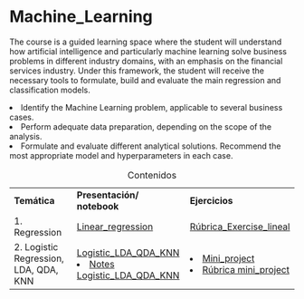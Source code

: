 # **Machine_Learning**
The course is a guided learning space where the student will understand how artificial intelligence and particularly machine learning solve business problems in different industry domains, with an emphasis on the financial services industry. Under this framework, the student will receive the necessary tools to formulate, build and evaluate the main regression and classification models.
<li> Identify the Machine Learning problem, applicable to several business cases.
<li> Perform adequate data preparation, depending on the scope of the analysis. 
<li> Formulate and evaluate different analytical solutions. Recommend the most appropriate model and hyperparameters in each case. 


<table>
<caption>Contenidos</caption>
  <tr>
    <td> <strong>Temática</strong> </td>
    <td> <strong>Presentación/ notebook </strong></td>
    <td> <strong>Ejercicios</strong></td>
  </tr>
  <tr>
    <td> 1. Regression </td>
    <td rowspan="2"><a href="https://nbviewer.org/github/Fabiancaru/Machine_Learning/blob/main/linear_regression_2023_2.ipynb">Linear_regression</td> 
    <td rowspan="2"><a href="https://github.com/Fabiancaru/Machine_Learning/blob/main/R%C3%BAbrica%20de%20evaluaci%C3%B3n%20ejercicio%20Regresi%C3%B3n%20Lineal_2023_2.pdf">Rúbrica_Exercise_lineal          </td>
  <tr>
    </tr>  
  <tr>
      <td>2. Logistic Regression, LDA, QDA, KNN </td>
      <td <li> <a href="https://nbviewer.org/github/Fabiancaru/Machine_Learning/blob/main/Smarket_2023_2.ipynb"> Logistic_LDA_QDA_KNN </a> </li>
          <li> <a href="https://github.com/Fabiancaru/Machine_Learning/blob/main/LDA_QDA_2023_2.pdf">Notes Logistic_LDA_QDA_KNN </a></li> </td>
      <td> <li> <a href="https://github.com/Fabiancaru/Machine_Learning/blob/main/Proj_1_Machine_learning_Slid.pdf"> Mini_project</a> </li>
           <li> <a href="https://github.com/Fabiancaru/Machine_Learning/blob/main/R%C3%BAbrica%20de%20evaluaci%C3%B3n%20Mini_proyecto.pdf">Rúbrica mini_project</a></td> </li>
    
  </tr>
<!--  <td> 2. Classification </td> -->
<!--  <td>   <a href="https://nbviewer.org/github/Fabiancaru/Machine_Learning/blob/main/Smarket.ipynb">Classification_Smarket</a></td> -->
    
  </tr>    
</table>    

      
